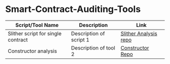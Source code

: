 # Smart-Contract-Auditing-Tools

| Script/Tool Name | Description | Link |
|------------------|-------------|------|
| Slither script for single contract         | Description of script 1 | [Slither Analysis repo](https://github.com/elkaholic6/Slither-script-for-single-solidity-contract) |
| Constructor analysis          | Description of tool 2   | [Constructor Repo](https://github.com/elkaholic6/Solidity-constructor-analysis)   |
